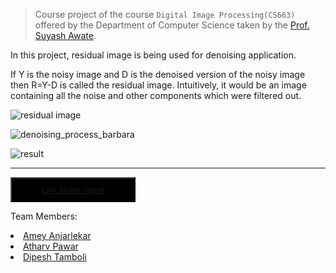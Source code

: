 <blockquote><p>Course project of the course <code>Digital Image Processing(CS663)</code> offered by the Department of Computer Science taken by the <a href="https://www.cse.iitb.ac.in/~suyash/">Prof. Suyash Awate</a>.</p></blockquote>

In this project, residual image is being used for denoising application.

<!-- <h2>Residual Image</h2> -->

If Y is the noisy image and D is the denoised version of the noisy image then R=Y-D is called the residual image.
Intuitively, it would be an image containing all the noise and other components which were filtered out.

<!-- /images/denoising/denoising_procedure.png -->
![residual image](https://dipeshtamboli.github.io/images/denoising/residual_image.png)

![denoising_process_barbara](https://dipeshtamboli.github.io/images/denoising/denoising_process_barbara.png)

![result](https://dipeshtamboli.github.io/images/denoising/denoising_result.png)

***********
<button style="background-color:black;color:white;width:200px;
height:40px;">[Link to the report](https://dipeshtamboli.github.io/docs/image_denoising/Use_of_Residuals_in_Image_Denoising.pdf)</button>

Team Members:
<li><a href="https://github.com/ameyanjarlekar">Amey Anjarlekar</a></li>
<li><a href="https://github.com/AtharvPawar">Atharv Pawar</a></li>
<li><a href="https://dipeshtamboli.github.io">Dipesh Tamboli</a></li>


